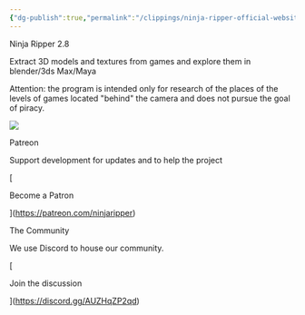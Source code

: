 ```yaml
---
{"dg-publish":true,"permalink":"/clippings/ninja-ripper-official-website/","title":"Ninja Ripper Official Website","tags":["clippings"]}
---
```


Ninja Ripper 2.8

Extract 3D models and textures from games and explore them in blender/3ds Max/Maya  
  

Attention: the program is intended only for research of the places of the levels of games located "behind" the camera and does not pursue the goal of piracy.

![](https://www.youtube.com/watch?v=MMkLdWBn5Ew)

Patreon

Support development for updates and to help the project

[

Become a Patron

](https://patreon.com/ninjaripper)

The Community

We use Discord to house our community.

[

Join the discussion

](https://discord.gg/AUZHqZP2qd)